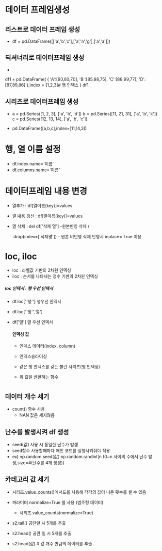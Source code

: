 # 데이터 프레임생성

## 리스트로 데이터 프레임 생성

- df = pd.DataFrame([['a','b','c'],['a','n','g'],['a','a']])





## 딕셔너리로 데이터프레임 생성

- 

df1 = pd.DataFrame(
{
    'A':[90,80,70],
    'B':[85,98,75],
    'C':[88,99,77],
    'D':[87,89,86]
},index = [1,2,3]# 행 인덱스
)
df1





## 시리즈로 데이터프레임 생성

- a = pd.Series([1, 2, 3], ['a', 'b', 'd'])
  b = pd.Series([11, 21, 31], ['a', 'b', 'k'])
  c = pd.Series([12, 13, 14], ['a', 'b', 'c'])

- pd.DataFrame([a,b,c],index=[11,14,3])



# 행, 열 이름 설정

- df.index.name='이름'
- df.columns.name='이름'



# 데이터프레임 내용 변경

- 열추가 : df[열이름(key)]=values

- 열 내용 갱신 : df[열이름(key)]=values

- 열 삭제 : del df['삭제 열'] -원본반영 삭제 /              

  ​                drop(index=['삭제명']) - 원본 비반영 삭제 반영시 inplace= True 이용

  



# loc, iloc

- loc : 라벨값 기반의 2차원 인덱싱
- iloc : 순서를 나타내는 정수 기반의 2차원 인덱싱

##### loc 인덱서 : 행 우선 인덱서

- df.loc[''행'']  행우선 인덱서

- df.loc[''행'','열']

- df['열'] 열 우선 인덱서

  #### 인덱싱 값

  - 인덱스 데이터(index, column)

  - 인덱스슬라이싱

  - 같은 행 인덱스를 갖는 불린 시리즈(행 인덱싱)

  - 위 값을 반환하는 함수



# 

## 데이터 개수 세기

- count() 함수 사용
  - NAN 값은 세지않음



## 난수를 발생시켜 df 생성

-  seed(값) 사용 시  동일한 난수가 발생
- seed함수 사용할때마다 매번 코드를 실행시켜줘야 적용
- ex)  np.random.seed(값)
         np.random.randint(n (0~n 사이의 수에서 난수 발생,size=4(난수를 4개 생성)) 





## 카테고리 값 세기



- 시리즈.value_counts()메서드를 사용해 각각의 값이 나온 횟수를 셀 수 있음
- 파라미터 normalize=True 를 사용 (범주형 데이터)
  - 시리즈.value_counts(normalize=True)

- s2.tail() 공란일 시 5개를 추출
- s2.head() 공란 일 시 5개를 추출
- s2.head(값) # 값 개수 만큼의 데이터를 추출